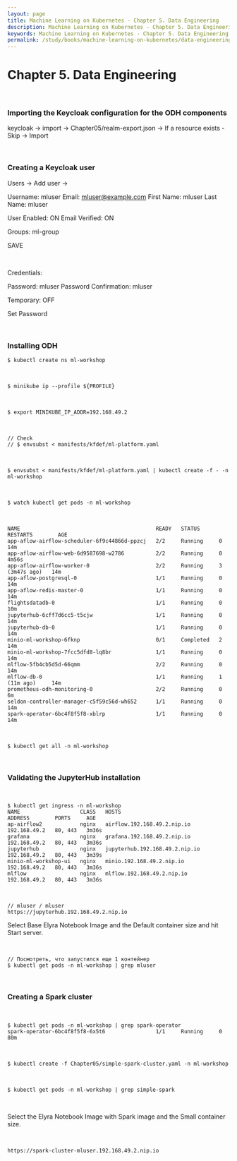 ```yaml
---
layout: page
title: Machine Learning on Kubernetes - Chapter 5. Data Engineering
description: Machine Learning on Kubernetes - Chapter 5. Data Engineering
keywords: Machine Learning on Kubernetes - Chapter 5. Data Engineering
permalink: /study/books/machine-learning-on-kubernetes/data-engineering/
---
```


# Chapter 5. Data Engineering

<br/>

### Importing the Keycloak configuration for the ODH components

keycloak -> import -> Chapter05/realm-export.json -> If a resource exists - Skip -> Import

<br/>

### Creating a Keycloak user

Users -> Add user ->

Username: mluser
Email: mluser@example.com
First Name: mluser
Last Name: mluser

User Enabled: ON
Email Verified: ON

Groups: ml-group

SAVE

<br/>

Credentials:

Password: mluser
Password Confirmation: mluser

Temporary: OFF

Set Password

<br/>

### Installing ODH

```
$ kubectl create ns ml-workshop
```

<br/>

```
$ minikube ip --profile ${PROFILE}
```

<br/>

```
$ export MINIKUBE_IP_ADDR=192.168.49.2
```

<br/>

```
// Check
// $ envsubst < manifests/kfdef/ml-platform.yaml
```

<br/>

```
$ envsubst < manifests/kfdef/ml-platform.yaml | kubectl create -f - -n ml-workshop
```

<br/>

```
$ watch kubectl get pods -n ml-workshop
```

<!--

<br/>

Убрал prometheus и grafana. Т.к. ресурсов не хватает.




- Statefulsets
* Daemonsets

-->

<br/>

```
NAME                                           READY   STATUS      RESTARTS        AGE
app-aflow-airflow-scheduler-6f9c44866d-ppzcj   2/2     Running     0               14m
app-aflow-airflow-web-6d9587698-w2786          2/2     Running     0               4m56s
app-aflow-airflow-worker-0                     2/2     Running     3 (3m47s ago)   14m
app-aflow-postgresql-0                         1/1     Running     0               14m
app-aflow-redis-master-0                       1/1     Running     0               14m
flightsdatadb-0                                1/1     Running     0               10m
jupyterhub-6cff7d6cc5-t5cjw                    1/1     Running     0               14m
jupyterhub-db-0                                1/1     Running     0               14m
minio-ml-workshop-6fknp                        0/1     Completed   2               14m
minio-ml-workshop-7fcc5dfd8-lq8br              1/1     Running     0               14m
mlflow-5fb4cb5d5d-66qmm                        2/2     Running     0               14m
mlflow-db-0                                    1/1     Running     1 (11m ago)     14m
prometheus-odh-monitoring-0                    2/2     Running     0               6m
seldon-controller-manager-c5f59c56d-wh652      1/1     Running     0               14m
spark-operator-6bc4f8f5f8-xblrp                1/1     Running     0               14m
```

<br/>

```
$ kubectl get all -n ml-workshop
```

<br/>

### Validating the JupyterHub installation

<br/>

```
$ kubectl get ingress -n ml-workshop
NAME                   CLASS   HOSTS                            ADDRESS        PORTS     AGE
ap-airflow2            nginx   airflow.192.168.49.2.nip.io      192.168.49.2   80, 443   3m36s
grafana                nginx   grafana.192.168.49.2.nip.io      192.168.49.2   80, 443   3m36s
jupyterhub             nginx   jupyterhub.192.168.49.2.nip.io   192.168.49.2   80, 443   3m39s
minio-ml-workshop-ui   nginx   minio.192.168.49.2.nip.io        192.168.49.2   80, 443   3m36s
mlflow                 nginx   mlflow.192.168.49.2.nip.io       192.168.49.2   80, 443   3m36s
```

<br/>

```
// mluser / mluser
https://jupyterhub.192.168.49.2.nip.io
```

Select Base Elyra Notebook Image and the Default container size and hit Start server.

<br/>

```
// Посмотреть, что запустился еще 1 контейнер
$ kubectl get pods -n ml-workshop | grep mluser
```

<br/>

### Creating a Spark cluster

<br/>

```
$ kubectl get pods -n ml-workshop | grep spark-operator
spark-operator-6bc4f8f5f8-6x5t6                1/1     Running     0             80m
```

<br/>

```
$ kubectl create -f Chapter05/simple-spark-cluster.yaml -n ml-workshop
```

<br/>

```
$ kubectl get pods -n ml-workshop | grep simple-spark
```

<br/>

Select the Elyra Notebook Image with Spark image and the Small container size.

<br/>

```
https://spark-cluster-mluser.192.168.49.2.nip.io
```
